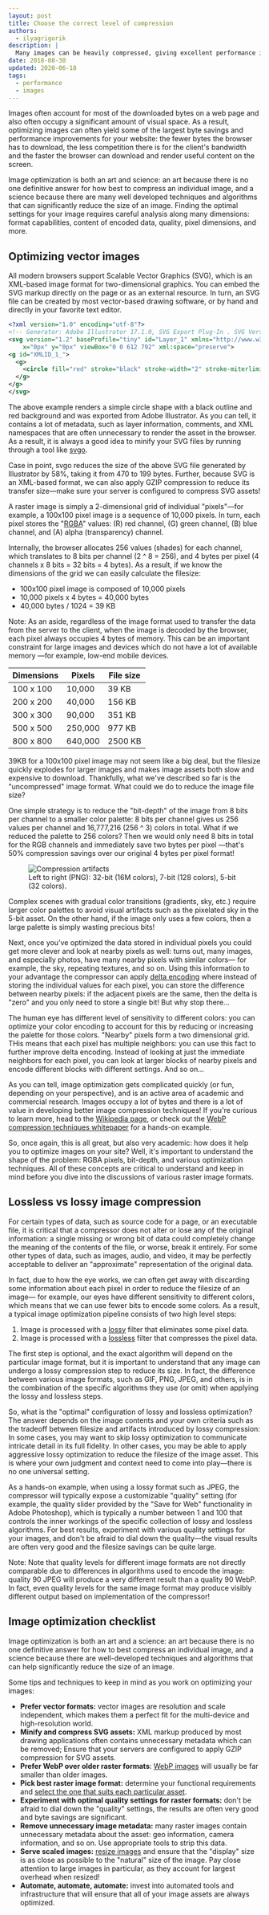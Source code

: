 ```yaml
---
layout: post
title: Choose the correct level of compression
authors:
  - ilyagrigorik
description: |
  Many images can be heavily compressed, giving excellent performance improvements. This post helps you to choose the right level of compression to maintain the look of images while getting the best performance.
date: 2018-08-30
updated: 2020-06-18
tags:
  - performance
  - images
---
```


Images often account for most of the downloaded bytes on a web page
and also often occupy a significant amount of visual space.
As a result,
optimizing images can often yield some of the largest byte savings and performance improvements for your website:
the fewer bytes the browser has to download,
the less competition there is for the client's bandwidth
and the faster the browser can download and render useful content on the screen.

Image optimization is both an art and science:
an art because there is no one definitive answer for how best to compress an individual image,
and a science because there are many well developed techniques
and algorithms that can significantly reduce the size of an image.
Finding the optimal settings for your image requires careful analysis along many dimensions:
format capabilities, content of encoded data, quality, pixel dimensions, and more.

## Optimizing vector images

All modern browsers support Scalable Vector Graphics (SVG),
which is an XML-based image format for two-dimensional graphics.
You can embed the SVG markup directly on the page
or as an external resource.
In turn, an SVG file can be created by most vector-based drawing software,
or by hand and directly in your favorite text editor.

```xml
<?xml version="1.0" encoding="utf-8"?>
<!-- Generator: Adobe Illustrator 17.1.0, SVG Export Plug-In . SVG Version: 6.00 Build 0)  -->
<svg version="1.2" baseProfile="tiny" id="Layer_1" xmlns="http://www.w3.org/2000/svg" xmlns:xlink="http://www.w3.org/1999/xlink"
    x="0px" y="0px" viewBox="0 0 612 792" xml:space="preserve">
<g id="XMLID_1_">
  <g>
    <circle fill="red" stroke="black" stroke-width="2" stroke-miterlimit="10" cx="50" cy="50" r="40"/>
  </g>
</g>
</svg>
```

The above example renders a simple circle shape with a black outline and red background
and was exported from Adobe Illustrator.
As you can tell, it contains a lot of metadata,
such as layer information, comments, and XML namespaces that are often unnecessary to render the asset in the browser.
As a result, it is always a good idea to minify your SVG files by running through a tool like [svgo](https://github.com/svg/svgo).

Case in point, svgo reduces the size of the above SVG file generated by Illustrator by 58%,
taking it from 470 to 199 bytes.
Further, because SVG is an XML-based format,
we can also apply GZIP compression to reduce its transfer size&mdash;make sure your server is configured to compress SVG assets!

A raster image is simply a 2-dimensional grid of individual "pixels"&mdash;for example,
a 100x100 pixel image is a sequence of 10,000 pixels.
In turn, each pixel stores the "[RGBA](https://en.wikipedia.org/wiki/RGBA_color_space)" values:
(R) red channel, (G) green channel, (B) blue channel, and (A) alpha (transparency) channel.

Internally, the browser allocates 256 values (shades) for each channel,
which translates to 8 bits per channel (2 ^ 8 = 256),
and 4 bytes per pixel (4 channels x 8 bits = 32 bits = 4 bytes).
As a result, if we know the dimensions of the grid we can easily calculate the filesize:

* 100x100 pixel image is composed of 10,000 pixels
* 10,000 pixels x 4 bytes = 40,000 bytes
* 40,000 bytes / 1024 = 39 KB

Note: As an aside, regardless of the image format used to transfer the data from the server to the client,
when the image is decoded by the browser,
each pixel always occupies 4 bytes of memory.
This can be an important constraint for large images and devices which do not have a lot of available memory
&mdash;for example, low-end mobile devices.

<table>
<thead>
  <tr>
    <th>Dimensions</th>
    <th>Pixels</th>
    <th>File size</th>
  </tr>
</thead>
<tbody>
<tr>
  <td data-th="dimensions">100 x 100</td>
  <td data-th="pixels">10,000</td>
  <td data-th="file size">39 KB</td>
</tr>
<tr>
  <td data-th="dimensions">200 x 200</td>
  <td data-th="pixels">40,000</td>
  <td data-th="file size">156 KB</td>
</tr>
<tr>
  <td data-th="dimensions">300 x 300</td>
  <td data-th="pixels">90,000</td>
  <td data-th="file size">351 KB</td>
</tr>
<tr>
  <td data-th="dimensions">500 x 500</td>
  <td data-th="pixels">250,000</td>
  <td data-th="file size">977 KB</td>
</tr>
<tr>
  <td data-th="dimensions">800 x 800</td>
  <td data-th="pixels">640,000</td>
  <td data-th="file size">2500 KB</td>
</tr>
</tbody>
</table>

39KB for a 100x100 pixel image may not seem like a big deal,
but the filesize quickly explodes for larger images and makes image assets both slow and expensive to download.
Thankfully, what we've described so far is the "uncompressed" image format.
What could we do to reduce the image file size?

One simple strategy is to reduce the "bit-depth" of the image from 8 bits per channel to a smaller color palette:
8 bits per channel gives us 256 values per channel and 16,777,216 (256 ^ 3) colors in total.
What if we reduced the palette to 256 colors?
Then we would only need 8 bits in total for the RGB channels and immediately save two bytes per pixel
&mdash;that's 50% compression savings over our original 4 bytes per pixel format!


<figure class="w-figure">
  <img src="./artifacts.png" alt="Compression artifacts">
  <figcaption>Left to right (PNG): 32-bit (16M colors), 7-bit (128 colors), 5-bit (32 colors).</figcaption>
</figure>

Complex scenes with gradual color transitions (gradients, sky, etc.)
require larger color palettes to avoid visual artifacts such as the pixelated sky in the 5-bit asset.
On the other hand, if the image only uses a few colors,
then a large palette is simply wasting precious bits!

Next, once you've optimized the data stored in individual pixels you could get more clever and look at nearby pixels as well:
turns out, many images, and especially photos, have many nearby pixels with similar colors&mdash;
for example, the sky, repeating textures, and so on.
Using this information to your advantage the compressor can apply [delta encoding](https://en.wikipedia.org/wiki/Delta_encoding)
where instead of storing the individual values for each pixel,
you can store the difference between nearby pixels:
if the adjacent pixels are the same, then the delta is "zero" and you only need to store a single bit!
But why stop there…

The human eye has different level of sensitivity to different colors:
you can optimize your color encoding to account for this by reducing or increasing the palette for those colors.
"Nearby" pixels form a two dimensional grid. THis means that each pixel has multiple neighbors:
you can use this fact to further improve delta encoding.
Instead of looking at just the immediate neighbors for each pixel,
you can look at larger blocks of nearby pixels and encode different blocks with different settings. And so on…

As you can tell, image optimization gets complicated quickly (or fun, depending on your perspective),
and is an active area of academic and commercial research.
Images occupy a lot of bytes and there is a lot of value in developing better image compression techniques!
If you're curious to learn more, head to the [Wikipedia page](https://en.wikipedia.org/wiki/Image_compression),
or check out the [WebP compression techniques whitepaper](https://developers.google.com/speed/webp/docs/compression) for a hands-on example.

So, once again, this is all great, but also very academic:
how does it help you to optimize images on your site?
Well, it's important to understand the shape of the problem: RGBA pixels, bit-depth, and various optimization techniques.
All of these concepts are critical to understand and keep in mind before you dive into the discussions of various raster image formats.

## Lossless vs lossy image compression

For certain types of data, such as source code for a page, or an executable file,
it is critical that a compressor does not alter or lose any of the original information:
a single missing or wrong bit of data could completely change the meaning of the contents of the file,
or worse, break it entirely.
For some other types of data, such as images, audio, and video,
it may be perfectly acceptable to deliver an "approximate" representation of the original data.

In fact, due to how the eye works,
we can often get away with discarding some information about each pixel in order to reduce the filesize of an image&mdash;
for example, our eyes have different sensitivity to different colors,
which means that we can use fewer bits to encode some colors.
As a result, a typical image optimization pipeline consists of two high level steps:

1. Image is processed with a [lossy](https://en.wikipedia.org/wiki/Lossy_compression) filter that eliminates some pixel data.
1. Image is processed with a [lossless](https://en.wikipedia.org/wiki/Lossless_compression) filter that compresses the pixel data.

The first step is optional,
and the exact algorithm will depend on the particular image format,
but it is important to understand that any image can undergo a lossy compression step to reduce its size.
In fact, the difference between various image formats, such as GIF, PNG, JPEG, and others,
is in the combination of the specific algorithms they use (or omit) when applying the lossy and lossless steps.

So, what is the "optimal" configuration of lossy and lossless optimization?
The answer depends on the image contents and your own criteria such as the tradeoff between filesize and artifacts introduced by lossy compression:
In some cases, you may want to skip lossy optimization to communicate intricate detail in its full fidelity.
In other cases, you may be able to apply aggressive lossy optimization to reduce the filesize of the image asset.
This is where your own judgment and context need to come into play&mdash;there is no one universal setting.

As a hands-on example, when using a lossy format such as JPEG,
the compressor will typically expose a customizable "quality" setting
(for example, the quality slider provided by the "Save for Web" functionality in Adobe Photoshop),
which is typically a number between 1 and 100 that controls the inner workings of the specific collection of lossy and lossless algorithms.
For best results, experiment with various quality settings for your images,
and don't be afraid to dial down the quality&mdash;the visual results are often very good and the filesize savings can be quite large.

Note: Note that quality levels for different image formats are not directly comparable due to differences in algorithms used to encode the image:
quality 90 JPEG will produce a very different result than a quality 90 WebP.
In fact, even quality levels for the same image format may produce visibly different output based on implementation of the compressor!

## Image optimization checklist

Image optimization is both an art and a science:
an art because there is no one definitive answer for how to best compress an individual image,
and a science because there are well-developed techniques and algorithms
that can help significantly reduce the size of an image.

Some tips and techniques to keep in mind as you work on optimizing your images:

* **Prefer vector formats:** vector images are resolution and scale independent,
which makes them a perfect fit for the multi-device and high-resolution world.
* **Minify and compress SVG assets:** XML markup produced by most drawing applications
often contains unnecessary metadata which can be removed;
Ensure that your servers are configured to apply GZIP compression for SVG assets.
* **Prefer WebP over older raster formats**: [WebP images](/serve-images-webp/) will usually be far smaller than older images.
* **Pick best raster image format:** determine your functional requirements and [select the one that suits each particular asset](/choose-the-right-image-format/).
* **Experiment with optimal quality settings for raster formats:** don't be afraid to dial down the "quality" settings,
the results are often very good and byte savings are significant.
* **Remove unnecessary image metadata:** many raster images contain unnecessary metadata about the asset:
geo information, camera information, and so on.
Use appropriate tools to strip this data.
* **Serve scaled images:** [resize images](http://localhost:8080/serve-images-with-correct-dimensions/) and ensure that the "display" size is as close as possible to the "natural" size of the image.
Pay close attention to large images in particular, as they account for largest overhead when resized!
* **Automate, automate, automate:** invest into automated tools and infrastructure that will ensure that all of your image assets are always optimized.

